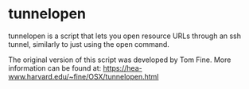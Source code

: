 # tunnelopen
tunnelopen is a script that lets you open resource URLs through an ssh tunnel, similarly to just using the open command.

The original version of this script was developed by Tom Fine. More information can be found at: 
https://hea-www.harvard.edu/~fine/OSX/tunnelopen.html

